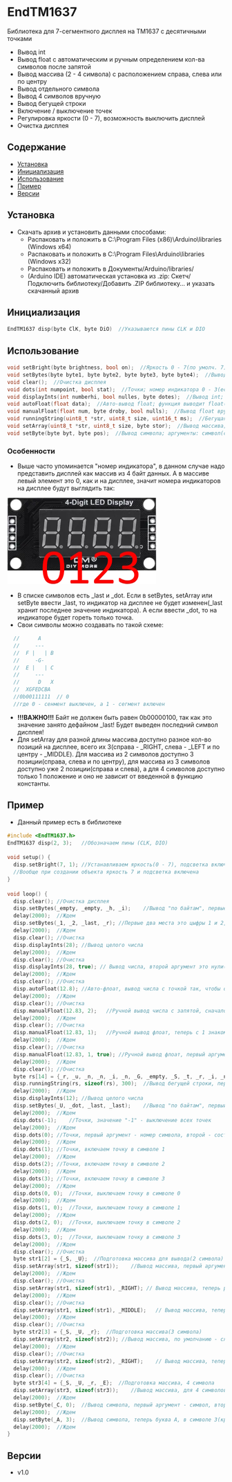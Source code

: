 # EndTM1637
Библиотека для 7-сегментного дисплея на TM1637 с десятичными точками

- Вывод int
- Вывод float с автоматическим и ручным определением кол-ва символов после запятой
- Вывод массива (2 - 4 символа) с расположением справа, слева или по центру
- Вывод отдельного символа
- Вывод 4 символов вручную
- Вывод бегущей строки
- Включение / выключение точек
- Регулировка яркости (0 - 7), возможность выключить дисплей
- Очистка дисплея

## Содержание
- [Установка](#insl)
- [Инициализация](#init)
- [Использование](#use)
- [Пример](#exp)
- [Версии](#ver)

<a id="insl"></a>
## Установка
- Скачать архив и установить данными способами:
  - Распаковать и положить в C:\Program Files (x86)\Arduino\libraries (Windows x64)
  - Распаковать и положить в C:\Program Files\Arduino\libraries (Windows x32)
  - Распаковать и положить в Документы/Arduino/libraries/
  - (Arduino IDE) автоматическая установка из .zip: Скетч/Подключить библиотеку/Добавить .ZIP библиотеку… и указать скачанный архив

<a id="init"></a>
## Инициализация
```cpp
EndTM1637 disp(byte ClK, byte DiO)  //Указываются пины CLK и DIO
```

<a id="use"></a>
## Использование
```cpp
void setBright(byte brightness, bool on);  //Яркость 0 - 7(по умолч. 7), подстветка включена - 1 или 0(по умолч. 1)
void setBytes(byte byte1, byte byte2, byte byte3, byte byte4);  //Вывод 4 символов вручную(см. список символов в EndTM1637.h)
void clear();  //Очистка дисплея
void dots(int numpoint, bool stat);  //Точки; номер индикатора 0 - 3(если -1 то все точки погаснут), состояние точки 0 или 1(по умолч. 1)
void displayInts(int numberhi, bool nulles, byte dotes);  //Вывод int; аргументы: число int(numberhi), нули слева(1 - вкл, по умолч. 0 - выкл), точки(не используется, вспомогательный аргумент для вывода float)
void autoFloat(float data);  //Авто-вывод float; функция выводит float(data) так, чтобы оно заняло весь дисплей
void manualFloat(float num, byte droby, bool nulls);  //Вывод float вручную; доп. указывается кол-во знаков после запятой, возможность вывести нули слева как в displayInts
void runningString(uint8_t *str, uint8_t size, uint16_t ms);  //Бегущая строка; аргументы: си-строка, размер строки, время в мс между движениями символов
void setArray(uint8_t *str, uint8_t size, byte stor);  //Вывод массива; аргументы: си-строка, размер строки, выравнивание слева, справа или по центру(_LEFT(по умолч.), _RIGHT, _MIDDLE)
void setByte(byte byt, byte pos);  //Вывод символа; аргументы: символ(список см. в EndTM1637.h), номер индикатора
```

### Особенности
- Выше часто упоминается "номер индикатора", в данном случае надо представить дисплей как массив из 4 байт данных. А в массиве левый элемент это 0, как и на дисплее, 
значит номера индикаторов на дисплее будут выглядить так:

![disp](docs/disp.jpg)

- В списке символов есть _last и _dot. Если в setBytes, setArray или setByte ввести _last, то индикатор на дисплее не будет изменен(_last хранит последнее значение индикатора).
  А если ввести _dot, то на индикаторе будет гореть только точка.
- Свои символы можно создавать по такой схеме:
```cpp
  //      A
  //     ---
  //  F |   | B
  //     -G-
  //  E |   | C
  //     ---
  //      D   X
  //  XGFEDCBA
  //0b00111111  // 0
  //где 0 - сенмент выключен, а 1 - сегмент включен
```
- **!!!ВАЖНО!!!** Байт не должен быть равен 0b00000100, так как это значение занято дефайном _last! Будет выведен последний символ дисплея!
- Для setArray для разной длины массива доступно разное кол-во позиций на дисплее, всего их 3(справа - _RIGHT, слева - _LEFT и по центру - _MIDDLE).
  Для массива из 2 символов доступно 3 позиции(справа, слева и по центру), для массива из 3 символов доступно уже 2 позиции(справа и слева),
  а для 4 символов доступно только 1 положение и оно не зависит от введенной в функцию константы.
  
<a id="exp"></a>
## Пример
- Данный пример есть в библиотеке
```cpp
#include <EndTM1637.h>
EndTM1637 disp(2, 3);	//Обозначаем пины (CLK, DIO)

void setup() {
  disp.setBright(7, 1);	//Устанавливаем яркость(0 - 7), подсветка включена(по умолчанию)
  //Вообще при создании объекта яркость 7 и подсветка включена
}

void loop() {
  disp.clear();	//Очистка дисплея
  disp.setBytes(_empty, _empty, _h, _i);	//Вывод "по байтам", первые два места пустые, вторые заняты буквами h и i(список можно найти в EndTM1637.h в папке библиотеки)
  delay(2000);	//Ждем
  disp.setBytes(_1, _2, _last, _r);	//Первые два места это цыфры 1 и 2, третье место это последний установленный в него символ(тот что горит на дисплее), четвертое место это r
  delay(2000);	//Ждем
  disp.clear();	//Очистка
  disp.displayInts(28);	//Вывод целого числа
  delay(2000);	//Ждем
  disp.clear();	//Очистка
  disp.displayInts(28, true); // Вывод числа, второй аргумент это нули(оставшиеся пустые места занять нулями)
  delay(2000);	//Ждем
  disp.clear();	//Очистка
  disp.autoFloat(12.8);	//Авто-флоат, вывод числа с точкой так, чтобы оно заняло весь дисплей
  delay(2000);	//Ждем
  disp.clear();	//Очистка
  disp.manualFloat(12.83, 2);	//Ручной вывод числа с запятой, сначало число, затем кол-во знаков после запятой
  delay(2000);	//Ждем
  disp.clear();	//Очистка
  disp.manualFloat(12.83, 1);	//Ручной вывод флоат, теперь с 1 знаком после запятой
  delay(2000);	//Ждем
  disp.clear();	//Очистка
  disp.manualFloat(12.83, 1, true);	//Ручной вывод флоат, первый аргумент - число, второй - кол-во занков после запятой, третий - нули(как в displayInts)
  delay(2000);	//Ждем
  disp.clear();	//Очистка
  byte rs[14] = {_r, _u, _n, _n, _i, _n, _G, _empty, _S, _t, _r, _i, _n, _G}; //Готовим строку для вывода
  disp.runningString(rs, sizeof(rs), 300);	//Вывод бегущей строки, первый аргумент - си-строка, второй - размер строки, третий - задержка между движением символов(мс), после движения строки дисплей очищается
  delay(2000);	//Ждем
  disp.displayInts(12);	//Вывод целого числа
  disp.setBytes(_U, _dot, _last, _last);	//Вывод "по байтам", первый символ U, второй это точка, третий и четвертый - без изменений(число 12)
  delay(2000);	//Ждем
  disp.dots(-1);	//Точки, значение "-1" - выключение всех точек
  delay(2000);	//Ждем
  disp.dots(0);	//Точки, первый аргумент - номер символа, второй - состояние(0 или 1), по умолчанию точка включается
  delay(2000);	//Ждем
  disp.dots(1);	//Точки, включаем точку в символе 1
  delay(2000);	//Ждем
  disp.dots(2);	//Точки, включаем точку в символе 2
  delay(2000);	//Ждем
  disp.dots(3);	//Точки, включаем точку в символе 3
  delay(2000);	//Ждем
  disp.dots(0, 0);	//Точки, выключаем точку в символе 0
  delay(2000);	//Ждем
  disp.dots(1, 0);	//Точки, выключаем точку в символе 1
  delay(2000);	//Ждем
  disp.dots(2, 0);	//Точки, выключаем точку в символе 2
  delay(2000);	//Ждем
  disp.dots(3, 0);	//Точки, выключаем точку в символе 3
  delay(2000);	//Ждем
  disp.clear();	//Очистка
  byte str1[2] = {_S, _U};	//Подготовка массива для вывода(2 символа)
  disp.setArray(str1, sizeof(str1));	//Вывод массива, первый аргумент - массив, второй - размер массива, третий - расположение массива(по умолчанию - слева, _LEFT)
  delay(2000);	//Ждем
  disp.clear();	//Очистка
  disp.setArray(str1, sizeof(str1), _RIGHT); // Вывод массива, теперь расположение - справа
  delay(2000);	//Ждем
  disp.clear();	//Очистка
  disp.setArray(str1, sizeof(str1), _MIDDLE);	// Вывод массива, теперь расположение - центр
  delay(2000);	//Ждем
  disp.clear();	//Очистка
  byte str2[3] = {_S, _U, _r};	//Подготовка массива(3 символа)
  disp.setArray(str2, sizeof(str2)); //Вывод массива, по умолчанию - слева, для 2 символов доступно три расположеия(слева, справа, центр), для 3 символов доступно 2 положения - слева и справа
  delay(2000);	//Ждем
  disp.clear();	//Очистка
  disp.setArray(str2, sizeof(str2), _RIGHT);	// Вывод массива, теперь расположение - справа
  delay(2000);	//Ждем
  disp.clear();	//Очистка
  byte str3[4] = {_S, _U, _r, _E};	//Подготовка массива, 4 символа
  disp.setArray(str3, sizeof(str3));	//Вывод массива, для 4 символов доступно одно положение и оно не зависит от третьего аргумента
  delay(2000);	//Ждем
  disp.setByte(_C, 0);	//Вывод символа, первый аргумент - символ, второй - расположение(номер символа)
  delay(2000);	//Ждем
  disp.setByte(_A, 3);	//Вывод символа, теперь буква A, в символе 3(крайнем правом)
  delay(2000);	//Ждем
}
```

<a id="ver"></a>
## Версии
- v1.0
